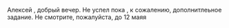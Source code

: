 Алексей , добрый вечер.
Не успел пока , к сожалению, дополнитлеьное задание. Не смотрите, пожалуйста, до 12 маяя
